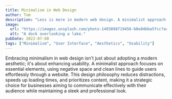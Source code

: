 ```yaml
---
title: Minimalism in Web Design
author: Tom
description: "Less is more in modern web design. A minimalist approach strips away the unnecessary, leaving only what's essential. It's the art of knowing how much is just enough to create a website that's both visually stunning and incredibly user-friendly."
image:
  url: "https://images.unsplash.com/photo-1493898719456-b0e84bba5fcc?auto=format&fit=crop&q=80&w=2070&ixlib=rb-4.0.3&ixid=M3wxMjA3fDB8MHxwaG90by1wYWdlfHx8fGVufDB8fHx8fA%3D%3D"
  alt: "A dock overlooking a lake."
pubDate: 2022-07-08
tags: ["Minimalism", "User Interface", "Aesthetics", "Usability"]
---
```


Embracing minimalism in web design isn't just about adopting a modern aesthetic; it's about enhancing usability. A minimalist approach focuses on essential elements, using negative space and clean lines to guide users effortlessly through a website. This design philosophy reduces distractions, speeds up loading times, and prioritizes content, making it a strategic choice for businesses aiming to communicate effectively with their audience while maintaining a sleek and professional look.
